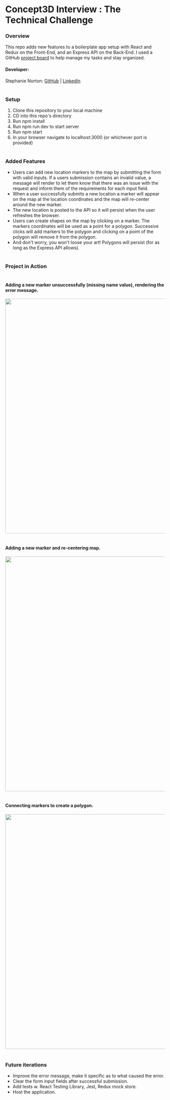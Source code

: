 # Concept3D Interview : The Technical Challenge

### Overview
This repo adds new features to a boilerplate app setup with React and Redux on the Front-End, and an Express API on the Back-End. I used a GitHub [project board](https://github.com/NakiNorton/frontendchallenge/projects/1) to help manage my tasks and stay organized.


#### Developer:  
Stephanie Norton: [GitHub](https://github.com/NakiNorton) | [LinkedIn](https://www.linkedin.com/in/stephanie-norton-12888453/)<br><br> 

### Setup
1. Clone this repository to your local machine
2. CD into this repo's directory
3. Run npm install
4. Run npm run dev to start server
5. Run npm start
6. In your browser navigate to localhost:3000 (or whichever port is provided)<br><br> 


### Added Features
- Users can add new location markers to the map by submitting the form with valid inputs. If a users submission contains an invalid value, a message will render to let them know that there was an issue with the request and inform them of the requirements for each input field.
- When a user successfully submits a new location a marker will appear on the map at the location coordinates and the map will re-center around the new marker. 
- The new location is posted to the API so it will persist when the user refreshes the browser.
- Users can create shapes on the map by clicking on a marker. The markers coordinates will be used as a point for a polygon. Successive clicks will add markers to the polygon and clicking on a point of the polygon will remove it from the polygon.
- And don't worry, you won't loose your art! Polygons will persist (for as long as the Express API allows).<br><br> 


### Project in Action<br><br>

#### Adding a new marker unsuccessfully (missing name value), rendering the error message.
<img src ='readme-assets/concept-error.gif' width=740><br><br>   

#### Adding a new marker and re-centering map.
<img src ='readme-assets/concept-add.gif' width=740><br><br>   

#### Connecting markers to create a polygon.
<img src ='readme-assets/concept-polygon.gif' width=740><br><br>   


### Future iterations
- Improve the error message, make it specific as to what caused the error.
- Clear the form input fields after successful submission.
- Add tests w. React Testing Library, Jest, Redux mock store.
- Host the application. 






